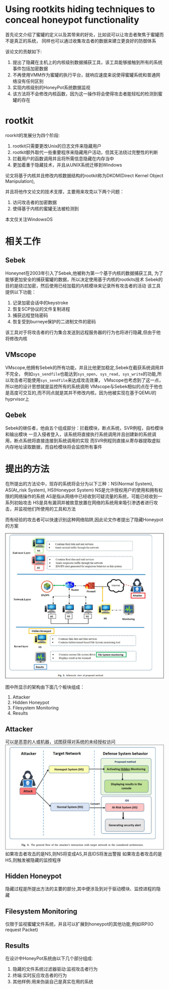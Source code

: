 # Using rootkits hiding techniques to conceal honeypot functionality

首先论文介绍了蜜罐的定义以及其带来的好处，比如说可以让攻击者聚焦于蜜罐而不是真正的系统，
同样也可以通过收集攻击者的数据来建立更良好的防御体系

该论文的贡献如下:
1. 提出了隐藏在主机上的内核级别数据捕获工具，该工具能够接触到所有的系统事件包括加密数据
2. 不再使用VMM作为蜜罐的执行平台，就响应速度来说使得蜜罐系统和普通网络没有任何区别
3. 实现内核级别的HoneyPot系统数据监视
4. 该方法将不会修改内核函数，因为这一操作将会使得攻击者能轻松的检测到蜜罐的存在

# rootkit
roorkit的发展分为四个阶段:
1. rootkit只需要更改Unix的日志文件来隐藏用户
2. rootkit额外取代一些重要程序来隐藏用户活动，但其无法绕过完整性的判断
3. 拦截用户的函数调用并且将所需信息隐藏在内存当中
4. 更加着重于隐藏技术，并且从UNIX系统迁移到Windows

论文将基于内核并且修改内核数据结构的rootkit称为DKOM(Direct Kernel Object Manipulation),

并且将他作文论文的技术支撑，主要用来攻克以下两个问题：
1. 访问攻击者的加密数据
2. 使得基于内核的蜜罐无法被检测到

本文仅关注WindowsOS

# 相关工作
## Sebek
Honeynet在2003年引入了Sebek,他被称为第一个基于内核的数据捕获工具,
为了能够更加安全的捕获蜜罐的数据，所以决定使用基于内核的rootkits技术
Sebek的目的是绕过加密，然后使用已经加载的内核模块来记录所有攻击者的活动
该工具提供以下功能：
1. 记录加密会话中的keystroke
2. 恢复SCP协议的文件复制进程
3. 捕获远程登陆密码
4. 恢复受到burneye保护的二进制文件的密码

该工具对于将攻击者的行为集合发送到远程服务器的行为也将进行隐藏,但由于他将修改内核

## VMscope
VMscope,他拥有Sebek的所有功能，并且比他更加稳定,Sebek在截获系统调用并不完全，
例如`sys_sendfile`也能达到`sys_open, sys_read, sys_write`的功能,所以攻击者可能使用`sys_sendfile`来达成攻击效果，
VMscope也考虑到了这一点，所以他的设计思想就是监控所有的系统调用
VMscope与Sebek相似的点在于他也是高度可交互的,而不同点就是其并不修改内核，因为他被实现在基于QEMU的hyprvisor上

## Qebek
Sebek的继任者，他由五个组成部分：拦截模块，断点系统，SVR例程，自检模块和输出模块
一旦入侵者登入，该系统将直接执行系统调用并且创建新的系统调用，断点系统将直接连接到系统调用的实现
而SVR例程则直接从寄存器提取虚拟内存地址读取数据，而自检模块将会监控所有事件

# 提出的方法
在所提出的方法论中，现存的系统将会分为以下三种：NS(Normal System), AS(At_risk System), HS(Honeypot System)
NS是允许授权用户的使用和拥有权限的网络操作的系统
AS是指从网络中已经收到可疑流量的系统，可能已经收到一系列初始攻击
HS是具有漏洞并被故意放置在网络的系统用来吸引渗透者进行攻击，并监视他们所使用的工具和方法

而有经验的攻击者可以快速识别这种网络陷阱,因此论文作者提出了隐藏Honeypot的方案

![honeypot hide](./img/honeypot_hide.png)

图中所显示的架构由下面几个板块组成：
1. Attacker
2. Hidden Honeypot
3. Filesystem Monitoring
4. Results

## Attacker
可以是恶意的人或机器，试图获得对系统的未经授权访问
![attacker honeypot](./img/attacker_honeypot.png)
如果攻击者攻击的是NS,则NS将变成AS,并且IDS将发出警报
如果攻击者攻击的是HS,则触发被隐藏的监控程序

## Hidden Honeypot
隐藏过程是所提出方法的主要的部分,其中便涉及到对于驱动模块、监控进程的隐藏

## Filesystem Monitoring
仅限于监视蜜罐文件系统，并且可以扩展到honeypot的其他功能,例如IRP(IO request Packet)

## Results
在设计中HoneyPot系统由以下几个部分组成:
1. 隐藏的文件系统过滤器驱动:监视攻击者行为
2. 终端:实时反应攻击者的行为
3. 其他样例:用来伪装自己是真实在用的系统






















